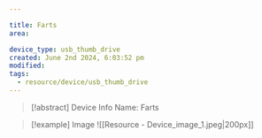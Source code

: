 ```yaml
---

title: Farts
area:

device_type: usb_thumb_drive
created: June 2nd 2024, 6:03:52 pm
modified: 
tags:
  - resource/device/usb_thumb_drive
---
```


> [!abstract] Device Info
> Name: Farts

> [!example] Image
> ![[Resource - Device_image_1.jpeg|200px]]